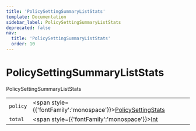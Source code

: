 ```yaml
---
title: 'PolicySettingSummaryListStats'
template: Documentation
sidebar_label: PolicySettingSummaryListStats
deprecated: false
nav:
  title: 'PolicySettingSummaryListStats'
  order: 10
---
```


# PolicySettingSummaryListStats

<div style={{'fontFamily':'monospace'}}><span style={{'fontSize':'1.5rem','fontWeight':500}}>PolicySettingSummaryListStats</span></div>





| | | |
| -- | -- | -- |
| `policy` | <span style={{'fontFamily':'monospace'}}><a href="/guardrails/docs/reference/graphql/object/PolicySettingStats">PolicySettingStats</a></span> |  |
| `total` | <span style={{'fontFamily':'monospace'}}><a href="/guardrails/docs/reference/graphql/scalar/Int">Int</a></span> |  |